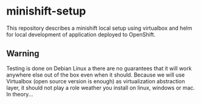 # minishift-setup
This repository describes a minishift local setup using virtualbox and helm
for local development of application deployed to OpenShift.

## Warning

Testing is done on Debian Linux a there are no guarantees that it will work anywhere
else out of the box even when it should. Because we will use Virtualbox 
(open source version is enough) as virtualization abstraction layer,
 it should not play a role weather you install on linux, windows or mac. In theory...
 
      
